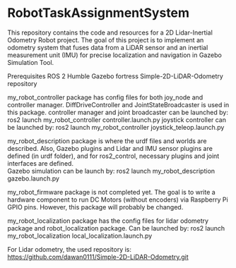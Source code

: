 # RobotTaskAssignmentSystem

This repository contains the code and resources for a 2D Lidar-Inertial Odometry Robot project. The goal of this project is to implement an odometry system that fuses data from a LiDAR sensor and an inertial measurement unit (IMU) for precise localization and navigation in Gazebo Simulation Tool. 

Prerequisites
ROS 2 Humble
Gazebo fortress
Simple-2D-LiDAR-Odometry repository

my_robot_controller package has config files for both joy_node and controller manager. DiffDriveController and JointStateBroadcaster is used in this package. 
controller manager and joint broadcaster can be launched by: ros2 launch my_robot_controller controller.launch.py
joystick controller can be launched by: ros2 launch my_robot_controller joystick_teleop.launch.py

my_robot_description package is where the urdf files and worlds are described. Also, Gazebo plugins and Lidar and IMU sensor plugins are defined (in urdf folder), and for ros2_control, necessary plugins and joint interfaces are defined.  
Gazebo simulation can be launch by: ros2 launch my_robot_description gazebo.launch.py

my_robot_firmware package is not completed yet. The goal is to write a hardware component to run DC Motors (without encoders) via Raspberry Pi GPIO pins. However, this package will probably be changed.

my_robot_localization package has the config files for lidar odometry package and robot_localization package. 
Can be launched by: ros2 launch my_robot_localization local_localization.launch.py


For Lidar odometry, the used repository is: https://github.com/dawan0111/Simple-2D-LiDAR-Odometry.git


